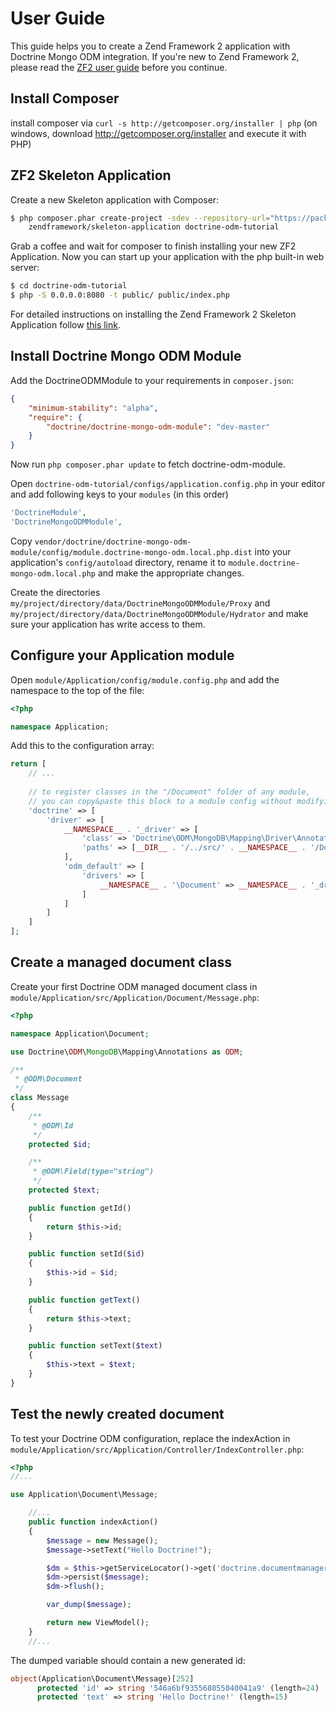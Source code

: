 User Guide
==========

This guide helps you to create a Zend Framework 2 application with Doctrine Mongo ODM integration. If you're new to Zend
Framework 2, please read the [ZF2 user guide](http://framework.zend.com/manual/2.3/en/user-guide/overview.html) before you 
continue.

Install Composer
----------------
install composer via `curl -s http://getcomposer.org/installer | php` 
(on windows, download http://getcomposer.org/installer and execute it with PHP)

ZF2 Skeleton Application
------------------------

Create a new Skeleton application with Composer:

```bash
$ php composer.phar create-project -sdev --repository-url="https://packages.zendframework.com" \
    zendframework/skeleton-application doctrine-odm-tutorial
```

Grab a coffee and wait for composer to finish installing your new ZF2 Application. Now you can start up your application
with the php built-in web server:

```bash
$ cd doctrine-odm-tutorial
$ php -S 0.0.0.0:8080 -t public/ public/index.php
```

For detailed instructions on installing the Zend Framework 2 Skeleton Application follow 
[this link](https://github.com/zendframework/ZendSkeletonApplication).

Install Doctrine Mongo ODM Module 
-----------------------------------------

Add the DoctrineODMModule to your requirements in `composer.json`:

```json
{
    "minimum-stability": "alpha",
    "require": {
        "doctrine/doctrine-mongo-odm-module": "dev-master"
    }
}
```
Now run `php composer.phar update` to fetch doctrine-odm-module.

Open `doctrine-odm-tutorial/configs/application.config.php` in your editor and add following keys to your `modules` 
(in this order)

```php
'DoctrineModule',
'DoctrineMongoODMModule',
```

Copy `vendor/doctrine/doctrine-mongo-odm-module/config/module.doctrine-mongo-odm.local.php.dist` into your application's
`config/autoload` directory, rename it to `module.doctrine-mongo-odm.local.php` and make the appropriate changes.
     
Create the directories `my/project/directory/data/DoctrineMongoODMModule/Proxy` and
`my/project/directory/data/DoctrineMongoODMModule/Hydrator` and make sure your application has write access to them.

Configure your Application module
---------------------------------

Open `module/Application/config/module.config.php` and add the namespace to the top of the file:

```php
<?php

namespace Application;
```

Add this to the configuration array:

```php
return [
    // ...
    
    // to register classes in the "/Document" folder of any module,
    // you can copy&paste this block to a module config without modifying it.
    'doctrine' => [
        'driver' => [
            __NAMESPACE__ . '_driver' => [
                'class' => 'Doctrine\ODM\MongoDB\Mapping\Driver\AnnotationDriver',
                'paths' => [__DIR__ . '/../src/' . __NAMESPACE__ . '/Document']
            ],
            'odm_default' => [
                'drivers' => [
                    __NAMESPACE__ . '\Document' => __NAMESPACE__ . '_driver'
                ]
            ]
        ]
    ]
];
```

Create a managed document class
-----------------------

Create your first Doctrine ODM managed document class in `module/Application/src/Application/Document/Message.php`:

```php
<?php

namespace Application\Document;

use Doctrine\ODM\MongoDB\Mapping\Annotations as ODM;

/**
 * @ODM\Document
 */
class Message
{
    /**
     * @ODM\Id
     */
    protected $id;

    /**
     * @ODM\Field(type="string")
     */
    protected $text;

    public function getId()
    {
        return $this->id;
    }

    public function setId($id)
    {
        $this->id = $id;
    }

    public function getText()
    {
        return $this->text;
    }

    public function setText($text)
    {
        $this->text = $text;
    }
}
```

Test the newly created document
-------------------------------

To test your Doctrine ODM configuration, replace the indexAction in 
`module/Application/src/Application/Controller/IndexController.php`:

```php
<?php
//...

use Application\Document\Message;

    //...
    public function indexAction()
    {
        $message = new Message();
        $message->setText("Hello Doctrine!");

        $dm = $this->getServiceLocator()->get('doctrine.documentmanager.odm_default');
        $dm->persist($message);
        $dm->flush();

        var_dump($message);

        return new ViewModel();
    }
    //...
```

The dumped variable should contain a new generated id:

```php
object(Application\Document\Message)[252]
      protected 'id' => string '546a6bf935568055040041a9' (length=24)
      protected 'text' => string 'Hello Doctrine!' (length=15)
```